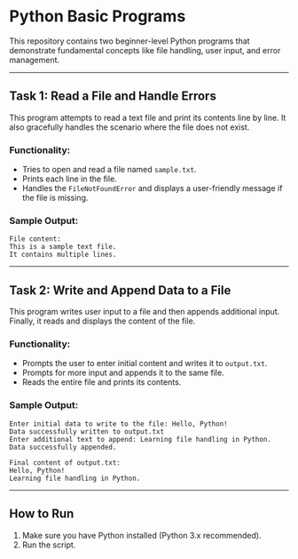 # Python Basic Programs

This repository contains two beginner-level Python programs that demonstrate fundamental concepts like file handling, user input, and error management.

---

## Task 1: Read a File and Handle Errors

This program attempts to read a text file and print its contents line by line. It also gracefully handles the scenario where the file does not exist.

### Functionality:

- Tries to open and read a file named `sample.txt`.
- Prints each line in the file.
- Handles the `FileNotFoundError` and displays a user-friendly message if the file is missing.

### Sample Output:

```
File content:
This is a sample text file.
It contains multiple lines.
```

---

## Task 2: Write and Append Data to a File

This program writes user input to a file and then appends additional input. Finally, it reads and displays the content of the file.

### Functionality:

- Prompts the user to enter initial content and writes it to `output.txt`.
- Prompts for more input and appends it to the same file.
- Reads the entire file and prints its contents.

### Sample Output:

```
Enter initial data to write to the file: Hello, Python!
Data successfully written to output.txt
Enter additional text to append: Learning file handling in Python.
Data successfully appended.

Final content of output.txt:
Hello, Python!
Learning file handling in Python.
```

---

## How to Run

1. Make sure you have Python installed (Python 3.x recommended).
2. Run the script.